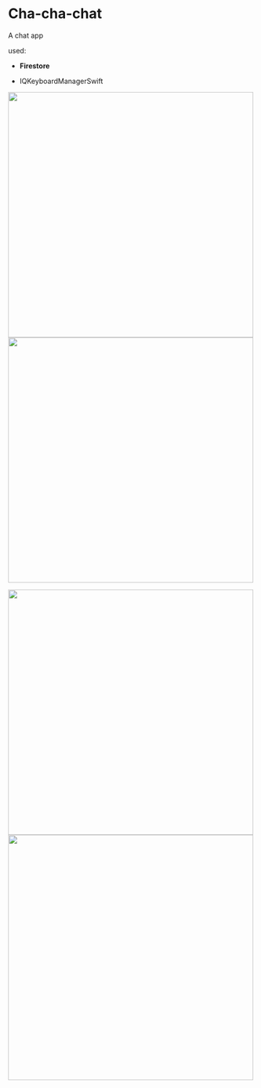 # Cha-cha-chat
A chat app

used:

- **Firestore**

- IQKeyboardManagerSwift

<img height="500" src="https://user-images.githubusercontent.com/71122864/181178045-dd378517-b321-4f4b-875f-1df6e6db4686.png">         <img height="500" src="https://user-images.githubusercontent.com/71122864/181178197-73b532c0-9bdd-4d97-b875-1c95637ad1e6.png">

<img height="500" src="https://user-images.githubusercontent.com/71122864/181178213-af06fe40-1ab8-4f49-922e-710ca0bbbc23.png">         <img height="500" src="https://user-images.githubusercontent.com/71122864/181178249-78fb3c78-3f2d-4bdb-8593-b5fb93ba144f.png">
